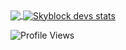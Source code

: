 <a href="https://github.com/riohorealhk?tab=repositories">
  <img align="center" src="https://github-readme-stats.vercel.app/api/top-langs/?username=riohorealhk&hide=scheme&count_private=true&title_color=EC5061&text_color=FBDCDF&icon_color=E89F9A&bg_color=0D1117" />
</a>
<a href="https://github.com/riohorealhk?tab=repositories">
  <img align="center" src="https://github-readme-stats.vercel.app/api?username=riohorealhk&show_icons=true&line_height=33&count_private=true&title_color=EC5061&text_color=FBDCDF&icon_color=E89F9A&bg_color=0D1117" alt="Skyblock devs stats" />
</a>

![Profile Views](https://komarev.com/ghpvc/?username=riohorealhk)
